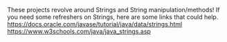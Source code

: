 These projects revolve around Strings and String manipulation/methods!
If you need some refreshers on Strings, here are some links that could help. <br />
https://docs.oracle.com/javase/tutorial/java/data/strings.html <br />
https://www.w3schools.com/java/java_strings.asp <br />

